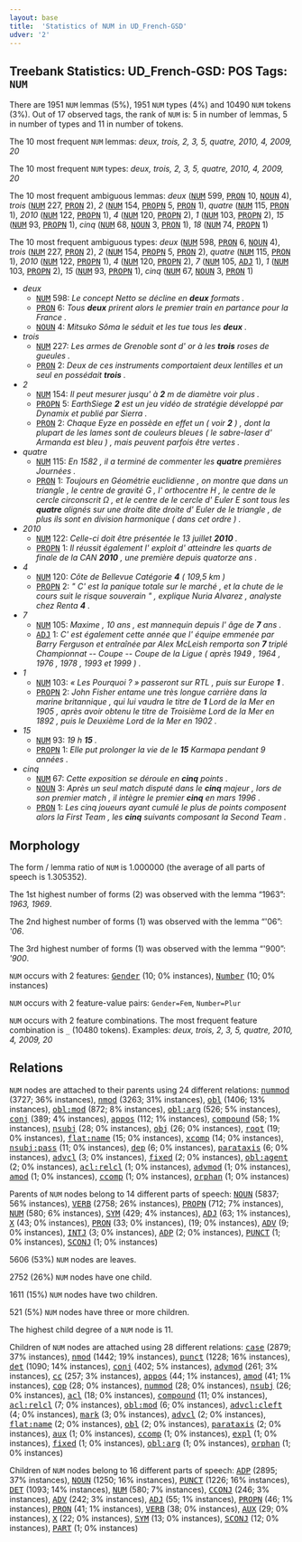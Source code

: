 ```yaml
---
layout: base
title:  'Statistics of NUM in UD_French-GSD'
udver: '2'
---
```


## Treebank Statistics: UD_French-GSD: POS Tags: `NUM`

There are 1951 `NUM` lemmas (5%), 1951 `NUM` types (4%) and 10490 `NUM` tokens (3%).
Out of 17 observed tags, the rank of `NUM` is: 5 in number of lemmas, 5 in number of types and 11 in number of tokens.

The 10 most frequent `NUM` lemmas: <em>deux, trois, 2, 3, 5, quatre, 2010, 4, 2009, 20</em>

The 10 most frequent `NUM` types:  <em>deux, trois, 2, 3, 5, quatre, 2010, 4, 2009, 20</em>

The 10 most frequent ambiguous lemmas: <em>deux</em> (<tt><a href="fr_gsd-pos-NUM.html">NUM</a></tt> 599, <tt><a href="fr_gsd-pos-PRON.html">PRON</a></tt> 10, <tt><a href="fr_gsd-pos-NOUN.html">NOUN</a></tt> 4), <em>trois</em> (<tt><a href="fr_gsd-pos-NUM.html">NUM</a></tt> 227, <tt><a href="fr_gsd-pos-PRON.html">PRON</a></tt> 2), <em>2</em> (<tt><a href="fr_gsd-pos-NUM.html">NUM</a></tt> 154, <tt><a href="fr_gsd-pos-PROPN.html">PROPN</a></tt> 5, <tt><a href="fr_gsd-pos-PRON.html">PRON</a></tt> 1), <em>quatre</em> (<tt><a href="fr_gsd-pos-NUM.html">NUM</a></tt> 115, <tt><a href="fr_gsd-pos-PRON.html">PRON</a></tt> 1), <em>2010</em> (<tt><a href="fr_gsd-pos-NUM.html">NUM</a></tt> 122, <tt><a href="fr_gsd-pos-PROPN.html">PROPN</a></tt> 1), <em>4</em> (<tt><a href="fr_gsd-pos-NUM.html">NUM</a></tt> 120, <tt><a href="fr_gsd-pos-PROPN.html">PROPN</a></tt> 2), <em>1</em> (<tt><a href="fr_gsd-pos-NUM.html">NUM</a></tt> 103, <tt><a href="fr_gsd-pos-PROPN.html">PROPN</a></tt> 2), <em>15</em> (<tt><a href="fr_gsd-pos-NUM.html">NUM</a></tt> 93, <tt><a href="fr_gsd-pos-PROPN.html">PROPN</a></tt> 1), <em>cinq</em> (<tt><a href="fr_gsd-pos-NUM.html">NUM</a></tt> 68, <tt><a href="fr_gsd-pos-NOUN.html">NOUN</a></tt> 3, <tt><a href="fr_gsd-pos-PRON.html">PRON</a></tt> 1), <em>18</em> (<tt><a href="fr_gsd-pos-NUM.html">NUM</a></tt> 74, <tt><a href="fr_gsd-pos-PROPN.html">PROPN</a></tt> 1)

The 10 most frequent ambiguous types:  <em>deux</em> (<tt><a href="fr_gsd-pos-NUM.html">NUM</a></tt> 598, <tt><a href="fr_gsd-pos-PRON.html">PRON</a></tt> 6, <tt><a href="fr_gsd-pos-NOUN.html">NOUN</a></tt> 4), <em>trois</em> (<tt><a href="fr_gsd-pos-NUM.html">NUM</a></tt> 227, <tt><a href="fr_gsd-pos-PRON.html">PRON</a></tt> 2), <em>2</em> (<tt><a href="fr_gsd-pos-NUM.html">NUM</a></tt> 154, <tt><a href="fr_gsd-pos-PROPN.html">PROPN</a></tt> 5, <tt><a href="fr_gsd-pos-PRON.html">PRON</a></tt> 2), <em>quatre</em> (<tt><a href="fr_gsd-pos-NUM.html">NUM</a></tt> 115, <tt><a href="fr_gsd-pos-PRON.html">PRON</a></tt> 1), <em>2010</em> (<tt><a href="fr_gsd-pos-NUM.html">NUM</a></tt> 122, <tt><a href="fr_gsd-pos-PROPN.html">PROPN</a></tt> 1), <em>4</em> (<tt><a href="fr_gsd-pos-NUM.html">NUM</a></tt> 120, <tt><a href="fr_gsd-pos-PROPN.html">PROPN</a></tt> 2), <em>7</em> (<tt><a href="fr_gsd-pos-NUM.html">NUM</a></tt> 105, <tt><a href="fr_gsd-pos-ADJ.html">ADJ</a></tt> 1), <em>1</em> (<tt><a href="fr_gsd-pos-NUM.html">NUM</a></tt> 103, <tt><a href="fr_gsd-pos-PROPN.html">PROPN</a></tt> 2), <em>15</em> (<tt><a href="fr_gsd-pos-NUM.html">NUM</a></tt> 93, <tt><a href="fr_gsd-pos-PROPN.html">PROPN</a></tt> 1), <em>cinq</em> (<tt><a href="fr_gsd-pos-NUM.html">NUM</a></tt> 67, <tt><a href="fr_gsd-pos-NOUN.html">NOUN</a></tt> 3, <tt><a href="fr_gsd-pos-PRON.html">PRON</a></tt> 1)


* <em>deux</em>
  * <tt><a href="fr_gsd-pos-NUM.html">NUM</a></tt> 598: <em>Le concept Netto se décline en <b>deux</b> formats .</em>
  * <tt><a href="fr_gsd-pos-PRON.html">PRON</a></tt> 6: <em>Tous <b>deux</b> prirent alors le premier train en partance pour la France .</em>
  * <tt><a href="fr_gsd-pos-NOUN.html">NOUN</a></tt> 4: <em>Mitsuko Sôma le séduit et les tue tous les <b>deux</b> .</em>
* <em>trois</em>
  * <tt><a href="fr_gsd-pos-NUM.html">NUM</a></tt> 227: <em>Les armes de Grenoble sont d' or à les <b>trois</b> roses de gueules .</em>
  * <tt><a href="fr_gsd-pos-PRON.html">PRON</a></tt> 2: <em>Deux de ces instruments comportaient deux lentilles et un seul en possédait <b>trois</b> .</em>
* <em>2</em>
  * <tt><a href="fr_gsd-pos-NUM.html">NUM</a></tt> 154: <em>Il peut mesurer jusqu' à <b>2</b> m de diamètre voir plus .</em>
  * <tt><a href="fr_gsd-pos-PROPN.html">PROPN</a></tt> 5: <em>EarthSiege <b>2</b> est un jeu vidéo de stratégie développé par Dynamix et publié par Sierra .</em>
  * <tt><a href="fr_gsd-pos-PRON.html">PRON</a></tt> 2: <em>Chaque Eyze en possède en effet un ( voir <b>2</b> ) , dont la plupart de les lames sont de couleurs bleues ( le sabre-laser d' Armanda est bleu ) , mais peuvent parfois être vertes .</em>
* <em>quatre</em>
  * <tt><a href="fr_gsd-pos-NUM.html">NUM</a></tt> 115: <em>En 1582 , il a terminé de commenter les <b>quatre</b> premières Journées .</em>
  * <tt><a href="fr_gsd-pos-PRON.html">PRON</a></tt> 1: <em>Toujours en Géométrie euclidienne , on montre que dans un triangle , le centre de gravité G , l' orthocentre H , le centre de le cercle circonscrit Ω , et le centre de le cercle d' Euler E sont tous les <b>quatre</b> alignés sur une droite dite droite d' Euler de le triangle , de plus ils sont en division harmonique ( dans cet ordre ) .</em>
* <em>2010</em>
  * <tt><a href="fr_gsd-pos-NUM.html">NUM</a></tt> 122: <em>Celle-ci doit être présentée le 13 juillet <b>2010</b> .</em>
  * <tt><a href="fr_gsd-pos-PROPN.html">PROPN</a></tt> 1: <em>Il réussit également l' exploit d' atteindre les quarts de finale de la CAN <b>2010</b> , une première depuis quatorze ans .</em>
* <em>4</em>
  * <tt><a href="fr_gsd-pos-NUM.html">NUM</a></tt> 120: <em>Côte de Bellevue Catégorie <b>4</b> ( 109,5 km )</em>
  * <tt><a href="fr_gsd-pos-PROPN.html">PROPN</a></tt> 2: <em>" C' est la panique totale sur le marché , et la chute de le cours suit le risque souverain " , explique Nuria Alvarez , analyste chez Renta <b>4</b> .</em>
* <em>7</em>
  * <tt><a href="fr_gsd-pos-NUM.html">NUM</a></tt> 105: <em>Maxime , 10 ans , est mannequin depuis l' âge de <b>7</b> ans .</em>
  * <tt><a href="fr_gsd-pos-ADJ.html">ADJ</a></tt> 1: <em>C' est également cette année que l' équipe emmenée par Barry Ferguson et entraînée par Alex McLeish remporta son <b>7</b> triplé Championnat -- Coupe -- Coupe de la Ligue ( après 1949 , 1964 , 1976 , 1978 , 1993 et 1999 ) .</em>
* <em>1</em>
  * <tt><a href="fr_gsd-pos-NUM.html">NUM</a></tt> 103: <em>« Les Pourquoi ? » passeront sur RTL , puis sur Europe <b>1</b> .</em>
  * <tt><a href="fr_gsd-pos-PROPN.html">PROPN</a></tt> 2: <em>John Fisher entame une très longue carrière dans la marine britannique , qui lui vaudra le titre de <b>1</b> Lord de la Mer en 1905 , après avoir obtenu le titre de Troisième Lord de la Mer en 1892 , puis le Deuxième Lord de la Mer en 1902 .</em>
* <em>15</em>
  * <tt><a href="fr_gsd-pos-NUM.html">NUM</a></tt> 93: <em>19 h <b>15</b> .</em>
  * <tt><a href="fr_gsd-pos-PROPN.html">PROPN</a></tt> 1: <em>Elle put prolonger la vie de le <b>15</b> Karmapa pendant 9 années .</em>
* <em>cinq</em>
  * <tt><a href="fr_gsd-pos-NUM.html">NUM</a></tt> 67: <em>Cette exposition se déroule en <b>cinq</b> points .</em>
  * <tt><a href="fr_gsd-pos-NOUN.html">NOUN</a></tt> 3: <em>Après un seul match disputé dans le <b>cinq</b> majeur , lors de son premier match , il intègre le premier <b>cinq</b> en mars 1996 .</em>
  * <tt><a href="fr_gsd-pos-PRON.html">PRON</a></tt> 1: <em>Les cinq joueurs ayant cumulé le plus de points composent alors la First Team , les <b>cinq</b> suivants composant la Second Team .</em>

## Morphology

The form / lemma ratio of `NUM` is 1.000000 (the average of all parts of speech is 1.305352).

The 1st highest number of forms (2) was observed with the lemma “1963”: <em>1963, 1969</em>.

The 2nd highest number of forms (1) was observed with the lemma “'06”: <em>'06</em>.

The 3rd highest number of forms (1) was observed with the lemma “'900”: <em>'900</em>.

`NUM` occurs with 2 features: <tt><a href="fr_gsd-feat-Gender.html">Gender</a></tt> (10; 0% instances), <tt><a href="fr_gsd-feat-Number.html">Number</a></tt> (10; 0% instances)

`NUM` occurs with 2 feature-value pairs: `Gender=Fem`, `Number=Plur`

`NUM` occurs with 2 feature combinations.
The most frequent feature combination is `_` (10480 tokens).
Examples: <em>deux, trois, 2, 3, 5, quatre, 2010, 4, 2009, 20</em>


## Relations

`NUM` nodes are attached to their parents using 24 different relations: <tt><a href="fr_gsd-dep-nummod.html">nummod</a></tt> (3727; 36% instances), <tt><a href="fr_gsd-dep-nmod.html">nmod</a></tt> (3263; 31% instances), <tt><a href="fr_gsd-dep-obl.html">obl</a></tt> (1406; 13% instances), <tt><a href="fr_gsd-dep-obl-mod.html">obl:mod</a></tt> (872; 8% instances), <tt><a href="fr_gsd-dep-obl-arg.html">obl:arg</a></tt> (526; 5% instances), <tt><a href="fr_gsd-dep-conj.html">conj</a></tt> (389; 4% instances), <tt><a href="fr_gsd-dep-appos.html">appos</a></tt> (112; 1% instances), <tt><a href="fr_gsd-dep-compound.html">compound</a></tt> (58; 1% instances), <tt><a href="fr_gsd-dep-nsubj.html">nsubj</a></tt> (28; 0% instances), <tt><a href="fr_gsd-dep-obj.html">obj</a></tt> (26; 0% instances), <tt><a href="fr_gsd-dep-root.html">root</a></tt> (19; 0% instances), <tt><a href="fr_gsd-dep-flat-name.html">flat:name</a></tt> (15; 0% instances), <tt><a href="fr_gsd-dep-xcomp.html">xcomp</a></tt> (14; 0% instances), <tt><a href="fr_gsd-dep-nsubj-pass.html">nsubj:pass</a></tt> (11; 0% instances), <tt><a href="fr_gsd-dep-dep.html">dep</a></tt> (6; 0% instances), <tt><a href="fr_gsd-dep-parataxis.html">parataxis</a></tt> (6; 0% instances), <tt><a href="fr_gsd-dep-advcl.html">advcl</a></tt> (3; 0% instances), <tt><a href="fr_gsd-dep-fixed.html">fixed</a></tt> (2; 0% instances), <tt><a href="fr_gsd-dep-obl-agent.html">obl:agent</a></tt> (2; 0% instances), <tt><a href="fr_gsd-dep-acl-relcl.html">acl:relcl</a></tt> (1; 0% instances), <tt><a href="fr_gsd-dep-advmod.html">advmod</a></tt> (1; 0% instances), <tt><a href="fr_gsd-dep-amod.html">amod</a></tt> (1; 0% instances), <tt><a href="fr_gsd-dep-ccomp.html">ccomp</a></tt> (1; 0% instances), <tt><a href="fr_gsd-dep-orphan.html">orphan</a></tt> (1; 0% instances)

Parents of `NUM` nodes belong to 14 different parts of speech: <tt><a href="fr_gsd-pos-NOUN.html">NOUN</a></tt> (5837; 56% instances), <tt><a href="fr_gsd-pos-VERB.html">VERB</a></tt> (2758; 26% instances), <tt><a href="fr_gsd-pos-PROPN.html">PROPN</a></tt> (712; 7% instances), <tt><a href="fr_gsd-pos-NUM.html">NUM</a></tt> (580; 6% instances), <tt><a href="fr_gsd-pos-SYM.html">SYM</a></tt> (429; 4% instances), <tt><a href="fr_gsd-pos-ADJ.html">ADJ</a></tt> (63; 1% instances), <tt><a href="fr_gsd-pos-X.html">X</a></tt> (43; 0% instances), <tt><a href="fr_gsd-pos-PRON.html">PRON</a></tt> (33; 0% instances),  (19; 0% instances), <tt><a href="fr_gsd-pos-ADV.html">ADV</a></tt> (9; 0% instances), <tt><a href="fr_gsd-pos-INTJ.html">INTJ</a></tt> (3; 0% instances), <tt><a href="fr_gsd-pos-ADP.html">ADP</a></tt> (2; 0% instances), <tt><a href="fr_gsd-pos-PUNCT.html">PUNCT</a></tt> (1; 0% instances), <tt><a href="fr_gsd-pos-SCONJ.html">SCONJ</a></tt> (1; 0% instances)

5606 (53%) `NUM` nodes are leaves.

2752 (26%) `NUM` nodes have one child.

1611 (15%) `NUM` nodes have two children.

521 (5%) `NUM` nodes have three or more children.

The highest child degree of a `NUM` node is 11.

Children of `NUM` nodes are attached using 28 different relations: <tt><a href="fr_gsd-dep-case.html">case</a></tt> (2879; 37% instances), <tt><a href="fr_gsd-dep-nmod.html">nmod</a></tt> (1442; 19% instances), <tt><a href="fr_gsd-dep-punct.html">punct</a></tt> (1228; 16% instances), <tt><a href="fr_gsd-dep-det.html">det</a></tt> (1090; 14% instances), <tt><a href="fr_gsd-dep-conj.html">conj</a></tt> (402; 5% instances), <tt><a href="fr_gsd-dep-advmod.html">advmod</a></tt> (261; 3% instances), <tt><a href="fr_gsd-dep-cc.html">cc</a></tt> (257; 3% instances), <tt><a href="fr_gsd-dep-appos.html">appos</a></tt> (44; 1% instances), <tt><a href="fr_gsd-dep-amod.html">amod</a></tt> (41; 1% instances), <tt><a href="fr_gsd-dep-cop.html">cop</a></tt> (28; 0% instances), <tt><a href="fr_gsd-dep-nummod.html">nummod</a></tt> (28; 0% instances), <tt><a href="fr_gsd-dep-nsubj.html">nsubj</a></tt> (26; 0% instances), <tt><a href="fr_gsd-dep-acl.html">acl</a></tt> (18; 0% instances), <tt><a href="fr_gsd-dep-compound.html">compound</a></tt> (11; 0% instances), <tt><a href="fr_gsd-dep-acl-relcl.html">acl:relcl</a></tt> (7; 0% instances), <tt><a href="fr_gsd-dep-obl-mod.html">obl:mod</a></tt> (6; 0% instances), <tt><a href="fr_gsd-dep-advcl-cleft.html">advcl:cleft</a></tt> (4; 0% instances), <tt><a href="fr_gsd-dep-mark.html">mark</a></tt> (3; 0% instances), <tt><a href="fr_gsd-dep-advcl.html">advcl</a></tt> (2; 0% instances), <tt><a href="fr_gsd-dep-flat-name.html">flat:name</a></tt> (2; 0% instances), <tt><a href="fr_gsd-dep-obl.html">obl</a></tt> (2; 0% instances), <tt><a href="fr_gsd-dep-parataxis.html">parataxis</a></tt> (2; 0% instances), <tt><a href="fr_gsd-dep-aux.html">aux</a></tt> (1; 0% instances), <tt><a href="fr_gsd-dep-ccomp.html">ccomp</a></tt> (1; 0% instances), <tt><a href="fr_gsd-dep-expl.html">expl</a></tt> (1; 0% instances), <tt><a href="fr_gsd-dep-fixed.html">fixed</a></tt> (1; 0% instances), <tt><a href="fr_gsd-dep-obl-arg.html">obl:arg</a></tt> (1; 0% instances), <tt><a href="fr_gsd-dep-orphan.html">orphan</a></tt> (1; 0% instances)

Children of `NUM` nodes belong to 16 different parts of speech: <tt><a href="fr_gsd-pos-ADP.html">ADP</a></tt> (2895; 37% instances), <tt><a href="fr_gsd-pos-NOUN.html">NOUN</a></tt> (1250; 16% instances), <tt><a href="fr_gsd-pos-PUNCT.html">PUNCT</a></tt> (1226; 16% instances), <tt><a href="fr_gsd-pos-DET.html">DET</a></tt> (1093; 14% instances), <tt><a href="fr_gsd-pos-NUM.html">NUM</a></tt> (580; 7% instances), <tt><a href="fr_gsd-pos-CCONJ.html">CCONJ</a></tt> (246; 3% instances), <tt><a href="fr_gsd-pos-ADV.html">ADV</a></tt> (242; 3% instances), <tt><a href="fr_gsd-pos-ADJ.html">ADJ</a></tt> (55; 1% instances), <tt><a href="fr_gsd-pos-PROPN.html">PROPN</a></tt> (46; 1% instances), <tt><a href="fr_gsd-pos-PRON.html">PRON</a></tt> (41; 1% instances), <tt><a href="fr_gsd-pos-VERB.html">VERB</a></tt> (38; 0% instances), <tt><a href="fr_gsd-pos-AUX.html">AUX</a></tt> (29; 0% instances), <tt><a href="fr_gsd-pos-X.html">X</a></tt> (22; 0% instances), <tt><a href="fr_gsd-pos-SYM.html">SYM</a></tt> (13; 0% instances), <tt><a href="fr_gsd-pos-SCONJ.html">SCONJ</a></tt> (12; 0% instances), <tt><a href="fr_gsd-pos-PART.html">PART</a></tt> (1; 0% instances)

